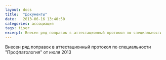 ```yaml
---
layout: docs
title:  "Документы"
date:   2013-06-16 13:40:50
categories: ассоциация
tags: tiser
excerpt: Внесен ряд поправок в аттестационный протокол по специальности "Профпатология" от июля 2013
---
```


Внесен ряд поправок в аттестационный протокол по специальности "Профпатология" от июля 2013
